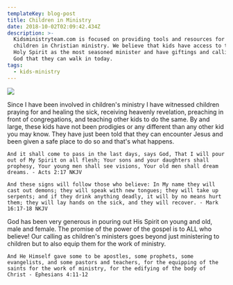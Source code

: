 ```yaml
---
templateKey: blog-post
title: Children in Ministry
date: 2018-10-02T02:09:42.434Z
description: >-
  Kidsministryteam.com is focused on providing tools and resources for equipping
  children in Christian ministry. We believe that kids have access to the same
  Holy Spirit as the most seasoned minister and have giftings and callings from
  God that they can walk in today.
tags:
  - kids-ministry
---
```

![](/img/liam.jpg)

Since I have been involved in children's ministry I have witnessed children praying for and healing the sick, receiving heavenly revelation, preaching in front of congregations, and teaching other kids to do the same. By and large, these kids have not been prodigies or any different than any other kid you may know. They have just been told that they can encounter Jesus and been given a safe place to do so and that's what happens.

```
And it shall come to pass in the last days, says God, That I will pour out of My Spirit on all flesh; Your sons and your daughters shall prophesy, Your young men shall see visions, Your old men shall dream dreams. - Acts 2:17 NKJV
```

```
And these signs will follow those who believe: In My name they will cast out demons; they will speak with new tongues; they will take up serpents; and if they drink anything deadly, it will by no means hurt them; they will lay hands on the sick, and they will recover. - Mark 16:17-18 NKJV
```

God has been very generous in pouring out His Spirit on young and old, male and female. The promise of the power of the gospel is to ALL who believe! Our calling as children's ministers goes beyond just ministering to children but to also equip them for the work of ministry.

```
And He Himself gave some to be apostles, some prophets, some evangelists, and some pastors and teachers, for the equipping of the saints for the work of ministry, for the edifying of the body of Christ - Ephesians 4:11-12
```
